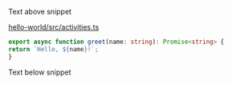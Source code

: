 Text above snippet

<!--SNIPSTART typescript-hello-activity-->
[hello-world/src/activities.ts](https://github.com/temporalio/samples-typescript/blob/main/hello-world/src/activities.ts)
```ts
export async function greet(name: string): Promise<string> {
return `Hello, ${name}!`;
}
```
<!--SNIPEND-->

Text below snippet
